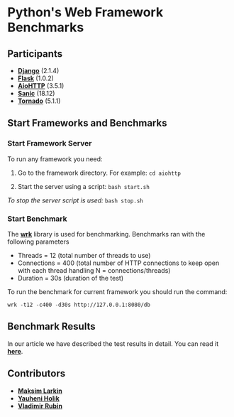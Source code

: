 # Python's Web Framework Benchmarks

## Participants

* **[Django](https://github.com/django/django)** (2.1.4)
* **[Flask](https://github.com/pallets/flask)** (1.0.2)
* **[AioHTTP](https://github.com/aio-libs/aiohttp)** (3.5.1)
* **[Sanic](https://github.com/huge-success/sanic)** (18.12)
* **[Tornado](https://github.com/tornadoweb/tornado)** (5.1.1)

## Start Frameworks and Benchmarks

### Start Framework Server

To run any framework you need:

1. Go to the framework directory. For example: ```cd aiohttp```

2. Start the server using a script: ```bash start.sh```

_To stop the server script is used:_ ```bash stop.sh```

### Start Benchmark

The **[wrk](https://github.com/wg/wrk)** library is used for benchmarking. Benchmarks ran with the following parameters

* Threads = 12 (total number of threads to use)
* Connections = 400 (total number of HTTP connections to keep open with each thread handling N = connections/threads)
* Duration = 30s (duration of the test)

To run the benchmark for current framework you should run the command:

```wrk -t12 -c400 -d30s http://127.0.0.1:8080/db```

## Benchmark Results

In our article we have described the test results in detail. You can read it **[here](https://blog.startmatter.com/top-fast-python-web-frameworks-in-2019/)**.

## Contributors

* **[Maksim Larkin](https://github.com/maximzah)**
* **[Yauheni Holik](https://github.com/yauheni-holik)**
* **[Vladimir Rubin](https://github.com/VladimirRubin)**